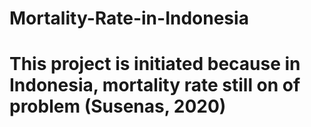 # Mortality-Rate-in-Indonesia

# This project is initiated because in Indonesia, mortality rate still on of problem (Susenas, 2020)

